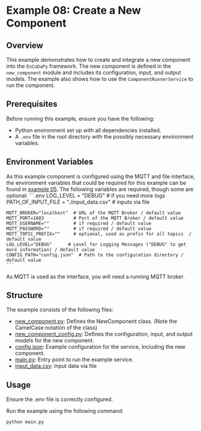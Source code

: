 # Example 08: Create a New Component

## Overview

This example demonstrates how to create and integrate a new component into the `EnCoDaPy` framework. The new component is defined in the `new_component` module and includes its configuration, input, and output models. The example also shows how to use the `ComponentRunnerService` to run the component.

## Prerequisites

Before running this example, ensure you have the following:

- Python environment set up with all dependencies installed.
- A `.env` file in the root directory with the possibly necessary environment variables.

## Environment Variables

As this example component is configured using the MQTT and file interface, the environment variables that could be required for this example can be found in [example 05](./../05_simple_service_mqtt/). The following variables are required, though some are optional:
    ```.env
    LOG_LEVEL = "DEBUG" # if you need more logs
    PATH_OF_INPUT_FILE = "./input_data.csv" # inputs via file

    MQTT_BROKER="localhost"  # URL of the MQTT Broker / default value
    MQTT_PORT=1883           # Port of the MQTT Broker / default value
    MQTT_USERNAME=""         # if required / default value
    MQTT_PASSWORD=""         # if required / default value
    MQTT_TOPIC_PREFIX=""     # optional, used as prefix for all topics  / default value
    LOG_LEVEL="DEBUG"      # Level for Logging Messages ("DEBUG" to get more information) / default value
    CONFIG_PATH="config.json"  # Path to the configuration directory / default value
    ```
As MQTT is used as the interface, you will need a running MQTT broker.

## Structure

The example consists of the following files:

- [new_component.py](./new_component/new_component.py): Defines the NewComponent class. (Note the CamelCase notation of the class)
- [new_component_config.py](./new_component/new_component_config.py): Defines the configuration, input, and output models for the new component.
- [config.json](./new_component/config.json): Example configuration for the service, including the new component.
- [main.py](main.py): Entry point to run the example service.
- [input_data.csv](./input_data.csv): Input data via file

## Usage

Ensure the .env file is correctly configured.

Run the example using the following command:

```bash
python main.py
```
